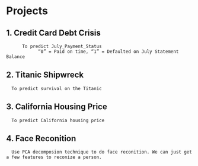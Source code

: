# Projects
## 1. Credit Card Debt Crisis 
```
      To predict July_Payment_Status  
            “0” = Paid on time, “1” = Defaulted on July Statement Balance
```
## 2. Titanic Shipwreck    

      To predict survival on the Titanic 
      
## 3. California Housing Price
      To predict California housing price

## 4. Face Reconition
      Use PCA decomposion technique to do face reconition. We can just get a few features to reconize a person.
